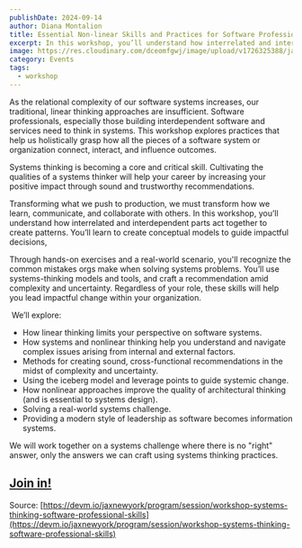 ```yaml
---
publishDate: 2024-09-14
author: Diana Montalion
title: Essential Non-linear Skills and Practices for Software Professionals -- JaxNY
excerpt: In this workshop, you’ll understand how interrelated and interdependent parts (in people and software) act together to create patterns Through hands-on exercises and a real-world scenario, you'll  You’ll learn to create conceptual models to guide impactful decisions.
image: https://res.cloudinary.com/dceomfgwj/image/upload/v1726325388/jax-workshop_esc9td.jpg
category: Events
tags:
  - workshop
---
```

As the relational complexity of our software systems increases, our traditional, linear thinking approaches are insufficient. Software professionals, especially those building interdependent software and services need to think in systems. This workshop explores practices that help us holistically grasp how all the pieces of a software system or organization connect, interact, and influence outcomes. 

Systems thinking is becoming a core and critical skill. Cultivating the qualities of a systems thinker will help your career by increasing your positive impact through sound and trustworthy recommendations.

Transforming what we push to production, we must transform how we learn, communicate, and collaborate with others. In this workshop, you’ll understand how interrelated and interdependent parts act together to create patterns. You’ll learn to create conceptual models to guide impactful decisions, 

Through hands-on exercises and a real-world scenario, you'll recognize the common mistakes orgs make when solving systems problems. You’ll use systems-thinking models and tools, and craft a recommendation amid complexity and uncertainty. Regardless of your role, these skills will help you lead impactful change within your organization.

 We’ll explore:    

- How linear thinking limits your perspective on software systems.
- How systems and nonlinear thinking help you understand and navigate complex issues arising from internal and external factors.
- Methods for creating sound, cross-functional recommendations in the midst of complexity and uncertainty.
- Using the iceberg model and leverage points to guide systemic change.
- How nonlinear approaches improve the quality of architectural thinking (and is essential to systems design).
- Solving a real-world systems challenge.
- Providing a modern style of leadership as software becomes information systems.

We will work together on a systems challenge where there is no "right" answer, only the answers we can craft using systems thinking practices.

## [Join in!](https://devm.io/jaxnewyork/tickets/)

Source: [https://devm.io/jaxnewyork/program/session/workshop-systems-thinking-software-professional-skills](https://devm.io/jaxnewyork/program/session/workshop-systems-thinking-software-professional-skills)